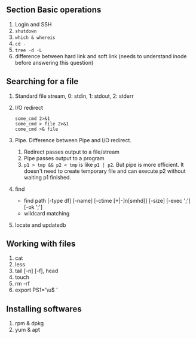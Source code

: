 ## Section Basic operations
1. Login and SSH
2. `shutdown`
3. `which & whereis`
4. `cd -`
5. `tree -d -L`
6. difference between hard link and soft link (needs to understand inode before answering this question)

## Searching for a file
1. Standard file stream, 0: stdin, 1: stdout, 2: stderr
2. I/O redirect

   ```
   some_cmd 2>&1
   some_cmd > file 2>&1
   come_cmd >& file
   ```
   
3. Pipe. Difference between Pipe and I/O redirect. 
   1. Redirect passes output to a file/stream
   2. Pipe passes output to a program
   3. `p1 > tmp && p2 < tmp` is like `p1 | p2`. But pipe is more efficient. It doesn't need to create temporary file and can execute p2 without waiting p1 finished.

4. find 
   - find path [-type df] [-name] [-ctime [+|-]n[smhd]] [-size] [-exec ';'] [-ok ';']  
   - wildcard matching
   
5. locate and updatedb

## Working with files
1. cat
2. less
3. tail [-n] [-f], head
4. touch
5. rm -rf
6. export PS1='\u\$ '

## Installing softwares
1. rpm & dpkg
2. yum & apt
